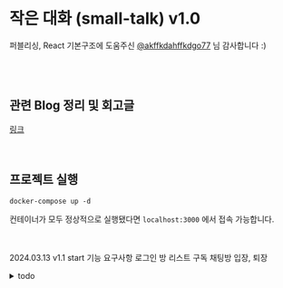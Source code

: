 # 작은 대화 (small-talk) v1.0
퍼블리싱, React 기본구조에 도움주신 [@akffkdahffkdgo77](https://github.com/akffkdahffkdgo77) 님 감사합니다 :)
<br /><br /><br /><br />
## 관련 Blog 정리 및 회고글
[링크](https://sunba30.tistory.com/52)
<br /><br /><br />
## 프로젝트 실행
```
docker-compose up -d
```
컨테이너가 모두 정상적으로 실행됐다면 ```localhost:3000``` 에서 접속 가능합니다.
<br /><br /><br />

2024.03.13 v1.1 start
기능 요구사항
로그인
방 리스트 구독
채팅방 입장, 퇴장

<details>
<summary>todo</summary>

BE
1. mongoDB 트랜잭션처리
2. 인증(현재 같은 브라우저는 같은 유저취급..)
3. 에러처리
4. 방 리스트 구독

FE
1. 시스템 2. user 3. another
2. 인증
3. 에러처리
4. 방참가 방생성 모달로 전환
5. 프로필 이미지?
6. 방 리스트 구독
</details>
